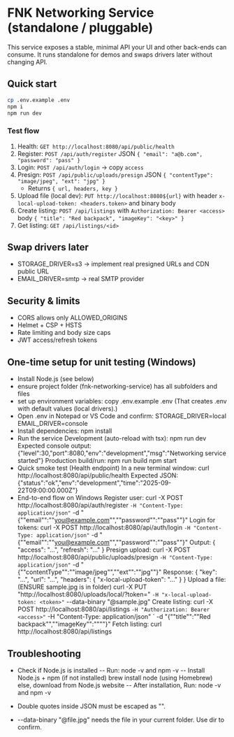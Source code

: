 
# FNK Networking Service (standalone / pluggable)

This service exposes a stable, minimal API your UI and other back-ends can consume. It runs standalone for demos and swaps drivers later without changing API.

## Quick start

```bash
cp .env.example .env
npm i
npm run dev
```

### Test flow
1. Health: `GET http://localhost:8080/api/public/health`
2. Register: `POST /api/auth/register` JSON `{ "email": "a@b.com", "password": "pass" }`
3. Login: `POST /api/auth/login` → copy `access`
4. Presign: `POST /api/public/uploads/presign` JSON `{ "contentType": "image/jpeg", "ext": "jpg" }`
   - Returns `{ url, headers, key }`
5. Upload file (local dev): `PUT http://localhost:8080${url}` with header `x-local-upload-token: <headers.token>` and binary body
6. Create listing: `POST /api/listings` with `Authorization: Bearer <access>` body `{ "title": "Red backpack", "imageKey": "<key>" }`
7. Get listing: `GET /api/listings/<id>`

## Swap drivers later
- STORAGE_DRIVER=s3 → implement real presigned URLs and CDN public URL
- EMAIL_DRIVER=smtp → real SMTP provider

## Security & limits
- CORS allows only ALLOWED_ORIGINS
- Helmet + CSP + HSTS
- Rate limiting and body size caps
- JWT access/refresh tokens

## One-time setup for unit testing (Windows)
-  Install Node.js (see below)
-  ensure project folder (fnk-networking-service) has all subfolders and files
-  set up environment variables:
      copy .env.example .env
      (That creates .env with default values (local drivers).)
-  Open .env in Notepad or VS Code and confirm:
      STORAGE_DRIVER=local
      EMAIL_DRIVER=console
-  Install dependencies:
      npm install
-  Run the service
   Development (auto-reload with tsx):
      npm run dev
   Expected console output:
      {"level":30,"port":8080,"env":"development","msg":"Networking service started"}
   Production build/run:
      npm run build
      npm start
-  Quick smoke test (Health endpoint)
   In a new terminal window:
      curl http://localhost:8080/api/public/health
   Expected JSON:
      {"status":"ok","env":"development","time":"2025-09-22T09:00:00.000Z"}
-  End-to-end flow on Windows
   Register user:
      curl -X POST http://localhost:8080/api/auth/register `
      -H "Content-Type: application/json" `
      -d "{""email"":""you@example.com"",""password"":""pass""}"
   Login for tokens:
      curl -X POST http://localhost:8080/api/auth/login `
      -H "Content-Type: application/json" `
      -d "{""email"":""you@example.com"",""password"":""pass""}"
   Output: { "access": "...", "refresh": "..." }
   Presign upload:
      curl -X POST http://localhost:8080/api/public/uploads/presign `
      -H "Content-Type: application/json" `
      -d "{""contentType"":""image/jpeg"",""ext"":""jpg""}"
   Response: { "key": "...", "url": "...", "headers": { "x-local-upload-token": "..." } }
   Upload a file:
      (ENSURE sample.jpg is in folder)
      curl -X PUT "http://localhost:8080/uploads/local/<encoded-key>?token=<token>" `
      -H "x-local-upload-token: <token>" `
      --data-binary "@sample.jpg"
   Create listing:
      curl -X POST http://localhost:8080/api/listings `
      -H "Authorization: Bearer <access>" `
      -H "Content-Type: application/json" `
      -d "{""title"":""Red backpack"",""imageKey"":""<key>""}"
   Fetch listing:
      curl http://localhost:8080/api/listings

## Troubleshooting
-  Check if Node.js is installed
-- Run:
      node -v
      and
      npm -v
-- Install Node.js + npm (if not installed)
      brew install node (using Homebrew)
      else, download from Node.js website
-- After installation, Run:
      node -v
      and
      npm -v

-  Double quotes inside JSON must be escaped as "".
-  --data-binary "@file.jpg" needs the file in your current folder. Use dir to confirm.
